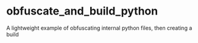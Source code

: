# obfuscate_and_build_python
A lightweight example of obfuscating internal python files, then creating a build
